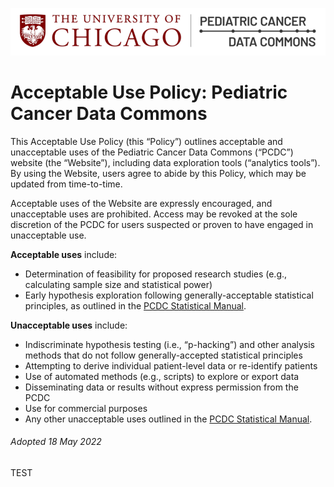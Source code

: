 ![Logo](img/PcdcLogo.png)
# Acceptable Use Policy: Pediatric Cancer Data Commons

This Acceptable Use Policy (this “Policy”) outlines acceptable and unacceptable uses of the Pediatric Cancer Data Commons (“PCDC”) website (the “Website”), including data exploration tools (“analytics tools”). By using the Website, users agree to abide by this Policy, which may be updated from time-to-time.

Acceptable uses of the Website are expressly encouraged, and unacceptable uses are prohibited. Access may be revoked at the sole discretion of the PCDC for users suspected or proven to have engaged in unacceptable use.

**Acceptable uses** include:

- Determination of feasibility for proposed research studies (e.g., calculating sample size
and statistical power)
- Early hypothesis exploration following generally-acceptable statistical principles, as
outlined in the [PCDC Statistical Manual](StatisticalManual.md).

**Unacceptable uses** include:

- Indiscriminate hypothesis testing (i.e., “p-hacking”) and other analysis methods that do
not follow generally-accepted statistical principles
- Attempting to derive individual patient-level data or re-identify patients
- Use of automated methods (e.g., scripts) to explore or export data
- Disseminating data or results without express permission from the PCDC
- Use for commercial purposes
- Any other unacceptable uses outlined in the [PCDC Statistical Manual](StatisticalManual.md).

###### Adopted 18 May 2022

TEST